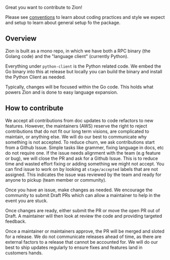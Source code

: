 Great you want to contribute to Zion!

Please see [conventions](./conventions.md) to learn about coding practices and style we expect and setup to learn about general setup fo the package.

## Overview

Zion is built as a mono repo, in which we have both a RPC binary (the Golang code) and the "language client" (currently Python). 

Everything under `python-client` is the Python related code. We embed the Go binary into this at release but locally you can build the binary and install the Python Client as needed.

Typically, changes will be focused within the Go code. This holds what powers Zion and is done to easy language expansion.

## How to contribute

We accept all contributions from doc updates to code refactors to new features. However, the maintainers (AWS) reserve the right to reject contributions that do not fit our long term visions, are complicated to maintain, or anything else. We will do our best to communicate why something is not accepted. To reduce churn, we ask contributions start from a Github Issue. Simple tasks like grammer, fixing language in docs, etc do not require one. If the issue needs alignment with the team (e.g feature or bug), we will close the PR and ask for a Github Issue. This is to reduce time and wasted effort fixing or adding something we might not accept. You can find issue to work on by looking at `stage/accepted` labels that are not assigned. This indicates the issue was reviewed by the team and ready for anyone to pickup (team member or community).

Once you have an issue, make changes as needed. We encourage the community to submit Draft PRs which can allow a maintainer to help in the event you are stuck.

Once changes are ready, either submit the PR or move the open PR out of Draft. A maintainer will then look at review the code and providing targeted feedback. 

Once a maintainer or maintainers approve, the PR will be merged and sloted for a release. We do not communicate releases ahead of time, as there are external factors to a release that cannot be accounted for. We will do our best to ship updates regularly to ensure fixes and features land in customers hands.

